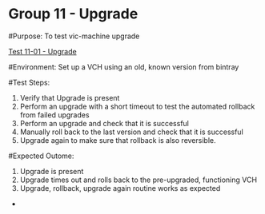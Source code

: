 Group 11 - Upgrade
=======

#Purpose:
To test vic-machine upgrade

[Test 11-01 - Upgrade](11-01-Upgrade.md)

#Environment:
Set up a VCH using an old, known version from bintray

#Test Steps:
1. Verify that Upgrade is present
2. Perform an upgrade with a short timeout to test the automated rollback from failed upgrades
3. Perform an upgrade and check that it is successful
4. Manually roll back to the last version and check that it is successful 
5. Upgrade again to make sure that rollback is also reversible.

#Expected Outome:
1. Upgrade is present
2. Upgrade times out and rolls back to the pre-upgraded, functioning VCH
3. Upgrade, rollback, upgrade again routine works as expected
-
